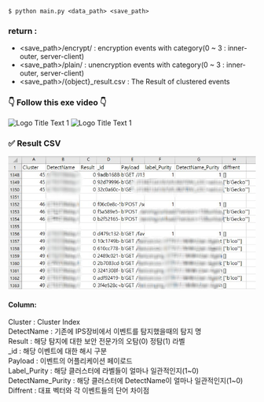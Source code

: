 `$ python main.py <data_path> <save_path>`
### return : 
- <save_path>/encrypt/ : encryption events with category(0 ~ 3 : inner-outer, server-client)
- <save_path>/plain/ : unencryption events with category(0 ~ 3 : inner-outer, server-client) 
- <save_path>/{object}_result.csv : The Result of clustered events   


### 👇 Follow this exe video 👇


![](https://github.com/kookmin-sw/capstone-2021-18/tree/master/video_preprocessing.gif "Logo Title Text 1")
![](https://github.com/spectator05/capstone-2021-18/blob/master/image/video_preprocessing.gif  "Logo Title Text 1")

    
        
 ### ✅ Result CSV
    
    
 ![](https://github.com/MinSong1227/capstone-2021-18/blob/master/image/result_csv.jpg "Logo Title Text 1")
    
#### Column:   
 Cluster : Cluster Index   
 DetectName : 기존에 IPS장비에서 이벤트를 탐지했을때의 탐지 명   
 Result : 해당 탐지에 대한 보안 전문가의 오탐(0) 정탐(1) 라벨   
 _id : 해당 이벤트에 대한 해시 구분   
 Payload : 이벤트의 어플리케이션 페이로드    
 Label_Purity : 해당 클러스터에 라벨들이 얼마나 일관적인지(1~0)   
 DetectName_Purity : 해당 클러스터에 DetectName이 얼마나 일관적인지(1~0)   
 Diffrent : 대표 벡터와 각 이벤트들의 단어 차이점   
   
